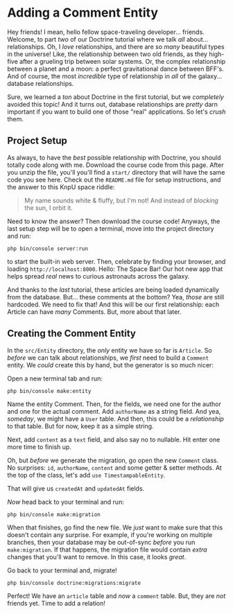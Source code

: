 # Adding a Comment Entity

Hey friends! I mean, hello fellow space-traveling developer... friends. Welcome,
to part *two* of our Doctrine tutorial where we talk *all* about... relationships.
Oh, I *love* relationships, and there are so *many* beautiful types in the universe!
Like, the relationship between two old friends, as they high-five after a grueling
trip between solar systems. Or, the complex relationship between a planet and a moon:
a perfect gravitational dance between BFF's. And of course, the most *incredible*
type of relationship in *all* of the galaxy... database relationships.

Sure, we learned a *ton* about Doctrine in the first tutorial, but we *completely*
avoided this topic! And it turns out, database relationships are *pretty* darn
important if you want to build one of those "real" applications. So let's *crush*
them.

## Project Setup

As always, to have the *best* possible relationship with Doctrine, you should totally
code along with me. Download the course code from this page. After you unzip the file,
you'll you'll find a `start/` directory that will have the same code you see here.
Check out the `README.md` file for setup instructions, and the answer to this
KnpU space riddle: 

> My name sounds white & fluffy, but I'm not! And instead of *blocking* the sun,
> I orbit it.

Need to know the answer? Then download the course code! Anyways, the last setup step
will be to open a terminal, move into the project directory and run:

```terminal
php bin/console server:run
```

to start the built-in web server. Then, celebrate by finding your browser, and
loading `http://localhost:8000`. Hello: The Space Bar! Our hot new app that helps
spread *real* news to curious astronauts across the galaxy.

And thanks to the *last* tutorial, these articles are being loaded dynamically
from the database. But... these comments at the bottom? Yea, *those* are still
hardcoded. We need to fix that! And this will be our first relationship: each
Article can have *many* Comments. But, more about that later.

## Creating the Comment Entity

In the `src/Entity` directory, the *only* entity we have so far is `Article`. So
*before* we can talk about relationships, we *first* need to build a `Comment`
entity. We *could* create this by hand, but the generator is so much nicer:

Open a new terminal tab and run:

```terminal
php bin/console make:entity
```

Name the entity Comment. Then, for the fields, we need one for the author and one
for the actual comment. Add `authorName` as a string field. And yea, *someday*,
we might have a `User` table. And then, this could be a *relationship* to that table.
But for now, keep it as a simple string.

Next, add `content` as a `text` field, and also say no to nullable. Hit enter one
more time to finish up.

Oh, but *before* we generate the migration, go open the new `Comment` class. No
surprises: `id`, `authorName`, `content` and some getter & setter methods. At the
top of the class, let's add `use TimestampableEntity`.

That will give us `createdAt` and `updatedAt` fields.

*Now* head back to your terminal and run:

```terminal
php bin/console make:migration
```

When that finishes, go find the new file. We *just* want to make sure that this doesn't
contain any surprise. For example, if you're working on multiple branches, then
your database may be out-of-sync *before* you run `make:migration`. If that happens,
the migration file would contain *extra* changes that you'll want to remove. In this
case, it looks *great*.

Go back to your terminal and, migrate!

```terminal
php bin/console doctrine:migrations:migrate
```

Perfect! We have an `article` table and *now* a `comment` table. But, they are
*not* friends yet. Time to add a relation!
